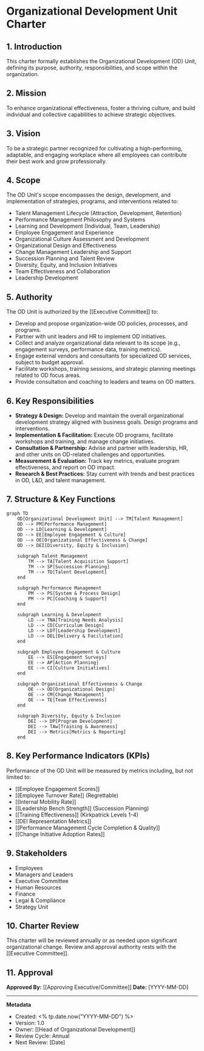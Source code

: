 # Organizational Development Unit Charter

## 1. Introduction
This charter formally establishes the Organizational Development (OD) Unit, defining its purpose, authority, responsibilities, and scope within the organization.

## 2. Mission
To enhance organizational effectiveness, foster a thriving culture, and build individual and collective capabilities to achieve strategic objectives.

## 3. Vision
To be a strategic partner recognized for cultivating a high-performing, adaptable, and engaging workplace where all employees can contribute their best work and grow professionally.

## 4. Scope
The OD Unit's scope encompasses the design, development, and implementation of strategies, programs, and interventions related to:
- Talent Management Lifecycle (Attraction, Development, Retention)
- Performance Management Philosophy and Systems
- Learning and Development (Individual, Team, Leadership)
- Employee Engagement and Experience
- Organizational Culture Assessment and Development
- Organizational Design and Effectiveness
- Change Management Leadership and Support
- Succession Planning and Talent Review
- Diversity, Equity, and Inclusion Initiatives
- Team Effectiveness and Collaboration
- Leadership Development

## 5. Authority
The OD Unit is authorized by the [[Executive Committee]] to:
- Develop and propose organization-wide OD policies, processes, and programs.
- Partner with unit leaders and HR to implement OD initiatives.
- Collect and analyze organizational data relevant to its scope (e.g., engagement surveys, performance data, training metrics).
- Engage external vendors and consultants for specialized OD services, subject to budget approval.
- Facilitate workshops, training sessions, and strategic planning meetings related to OD focus areas.
- Provide consultation and coaching to leaders and teams on OD matters.

## 6. Key Responsibilities
- **Strategy & Design:** Develop and maintain the overall organizational development strategy aligned with business goals. Design programs and interventions.
- **Implementation & Facilitation:** Execute OD programs, facilitate workshops and training, and manage change initiatives.
- **Consultation & Partnership:** Advise and partner with leadership, HR, and other units on OD-related challenges and opportunities.
- **Measurement & Evaluation:** Track key metrics, evaluate program effectiveness, and report on OD impact.
- **Research & Best Practices:** Stay current with trends and best practices in OD, L&D, and talent management.

## 7. Structure & Key Functions

```mermaid
graph TD
    OD[Organizational Development Unit] --> TM[Talent Management]
    OD --> PM[Performance Management]
    OD --> LD[Learning & Development]
    OD --> EE[Employee Engagement & Culture]
    OD --> OE[Organizational Effectiveness & Change]
    OD --> DEI[Diversity, Equity & Inclusion]

    subgraph Talent Management
        TM --> TA[Talent Acquisition Support]
        TM --> SP[Succession Planning]
        TM --> TD[Talent Development]
    end

    subgraph Performance Management
        PM --> PS[System & Process Design]
        PM --> PC[Coaching & Support]
    end

    subgraph Learning & Development
        LD --> TNA[Training Needs Analysis]
        LD --> CD[Curriculum Design]
        LD --> LDT[Leadership Development]
        LD --> DEL[Delivery & Facilitation]
    end

    subgraph Employee Engagement & Culture
        EE --> ES[Engagement Surveys]
        EE --> AP[Action Planning]
        EE --> CI[Culture Initiatives]
    end

    subgraph Organizational Effectiveness & Change
        OE --> OD[Organizational Design]
        OE --> CM[Change Management]
        OE --> TE[Team Effectiveness]
    end

    subgraph Diversity, Equity & Inclusion
        DEI --> DP[Program Development]
        DEI --> TAw[Training & Awareness]
        DEI --> Metrics[Metrics & Reporting]
    end
```

## 8. Key Performance Indicators (KPIs)
Performance of the OD Unit will be measured by metrics including, but not limited to:
- [[Employee Engagement Scores]]
- [[Employee Turnover Rate]] (Regrettable)
- [[Internal Mobility Rate]]
- [[Leadership Bench Strength]] (Succession Planning)
- [[Training Effectiveness]] (Kirkpatrick Levels 1-4)
- [[DEI Representation Metrics]]
- [[Performance Management Cycle Completion & Quality]]
- [[Change Initiative Adoption Rates]]

## 9. Stakeholders
- Employees
- Managers and Leaders
- Executive Committee
- Human Resources
- Finance
- Legal & Compliance
- Strategy Unit

## 10. Charter Review
This charter will be reviewed annually or as needed upon significant organizational change. Review and approval authority rests with the [[Executive Committee]].

## 11. Approval
**Approved By:** [[Approving Executive/Committee]]
**Date:** [YYYY-MM-DD]

---
**Metadata**
- Created: <% tp.date.now("YYYY-MM-DD") %>
- Version: 1.0
- Owner: [[Head of Organizational Development]]
- Review Cycle: Annual
- Next Review: [Date]

